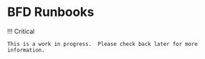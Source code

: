 # BFD Runbooks

!!! Critical

    This is a work in progress.  Please check back later for more information.
